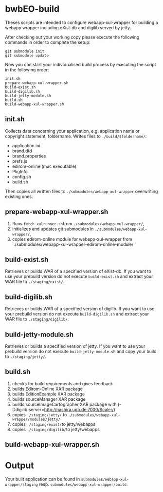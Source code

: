 # bwbEO-build

Theses scripts are intended to configure webapp-xul-wrapper for building a webapp wrapper including eXist-db and digilib served by jetty.

After checking out your working copy please execute the following commands in order to complete the setup:

```shell
git submodule init
git submodule update
```

Now you can start your individualised build process by executing the script in the following order:

```shell
init.sh
prepare-webapp-xul-wrapper.sh
build-exist.sh
build-digilib.sh
build-jetty-module.sh
build.sh
build-webapp-xul-wrapper.sh
```

## init.sh

Collects data concerning your application, e.g. application name or copyright statement, foldername. Writes files to `./build/$foldername/`:

* application.ini
* brand.dtd
* brand.properties
* prefs.js
* edirom-online (mac executable)
* PkgInfo
* config.sh
* build.sh

Then copies all written files to  `./submodules/webapp-xul-wrapper` overwriting existing ones.

## prepare-webapp-xul-wrapper.sh

1. Runs `fetch_xulrunner.sh`from `./submodules/webapp-xul-wrapper/`,
2. initializes and updates git submodules in `./submodules/webapp-xul-wrapper/`,
3. copies edirom-online module for webapp-xul-wrapper from `./submodules/webapp-xul-wrapper-edirom-online-module/``

## build-exist.sh

Retrieves or builds WAR of a specified version of eXist-db. If you want to use your prebuild version do not execute `build-exist.sh` and extract your WAR file to `./staging/exist/`.

## build-digilib.sh

Retrieves or builds WAR of a specified version of digilib. If you want to use your prebuild version do not execute `build-digilib.sh` and extract your WAR file to `./staging/digilib/`.

## build-jetty-module.sh

Retrieves or builds a specified version of jetty. If you want to use your prebuild version do not execute `build-jetty-module.sh` and copy your build to `./staging/jetty/`.

## build.sh

1. checks for build requirements and gives feedback
2. builds Edirom-Online XAR package
3. builds EditionExample XAR package
4. builds sourceManager XAR package
5. builds sourceImageCartographer XAR package with (-Ddigilib.server=http://nashira.upb.de:7000/Scaler/)
6. copies `./staging/jetty/` to `./submodules/webapp-xul-wrapper/modules/jetty/`
7. copies `./staging/exist/`to jetty/webapps
8. copies `./staging/digilib/`to jetty/webapps

## build-webapp-xul-wrapper.sh

# Output

Your built application can be found in `submodules/webapp-xul-wrapper/staging` resp. `submodules/webapp-xul-wrapper/build`.
